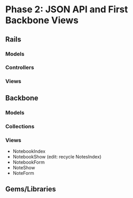 # Phase 2: JSON API and First Backbone Views

## Rails
### Models

### Controllers

### Views

## Backbone
### Models

### Collections

### Views
* NotebookIndex
* NotebookShow (edit: recycle NotesIndex)
* NotebookForm
* NoteShow
* NoteForm

## Gems/Libraries
